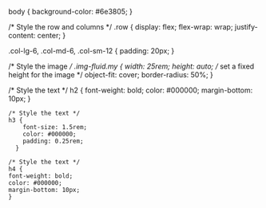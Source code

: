 body {
    background-color: #6e3805;
}


  /* Style the row and columns */
  .row {
    display: flex;
    flex-wrap: wrap;
    justify-content: center;
  }
  
  .col-lg-6, .col-md-6, .col-sm-12 {
    padding: 20px;
  }
  
  /* Style the image */
  .img-fluid.my {
    width: 25rem;
    height: auto; /* set a fixed height for the image */
    object-fit: cover;
    border-radius: 50%;
  }
  
  /* Style the text */
  h2 {
    font-weight: bold;
    color: #000000;
    margin-bottom: 10px;
  }

    /* Style the text */
    h3 {
        font-size: 1.5rem;
        color: #000000;
        padding: 0.25rem;
      }

    /* Style the text */
    h4 {
    font-weight: bold;
    color: #000000;
    margin-bottom: 10px;
    }
  